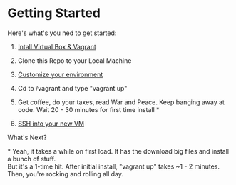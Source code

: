 # Getting Started 

Here's what's you ned to get started:

1. [Intall Virtual Box & Vagrant](install-virtual-box-vagrant.md)

2. Clone this Repo to your Local Machine

3. [Customize your environment](customize-environment.md)

4. Cd to <local-repo-folder>/vagrant and type "vagrant up"
    
5. Get coffee, do your taxes, read War and Peace.  Keep banging away at code.  Wait 20 - 30 minutes for first time install *

6. [SSH into your new VM](ssh-into-vm.md)

What's Next?




\* Yeah, it takes a while on first load.  It has the download big files and install a bunch of stuff.  
   But it's a 1-time hit.  After initial install, "vagrant up" takes ~1 - 2 minutes.  Then, you're rocking and rolling all day.

